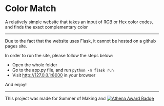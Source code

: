 # Color Match 
A relatively simple website that takes an input of RGB or Hex color codes, and finds the exact complementary color

---

Due to the fact that the website uses Flask, it cannot be hosted on a github pages site.

In order to run the site, please follow the steps below:
- Open the whole folder
- Go to the app.py file, and run `python -m flask run`
- Visit http://127.0.0.1:8000 in your browser

And enjoy!

---
This project was made for Summer of Making and [![Athena Award Badge](https://img.shields.io/endpoint?url=https%3A%2F%2Faward.athena.hackclub.com%2Fapi%2Fbadge)](https://award.athena.hackclub.com?utm_source=readme)
